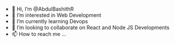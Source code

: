 - 👋 Hi, I’m @AbdulBashithR
- 👀 I’m interested in Web Development
- 🌱 I’m currently learning Devops
- 💞️ I’m looking to collaborate on React and Node JS Developments
- 📫 How to reach me ...

<!---
AbdulBashithR/AbdulBashithR is a ✨ special ✨ repository because its `README.md` (this file) appears on your GitHub profile.
You can click the Preview link to take a look at your changes.
--->
